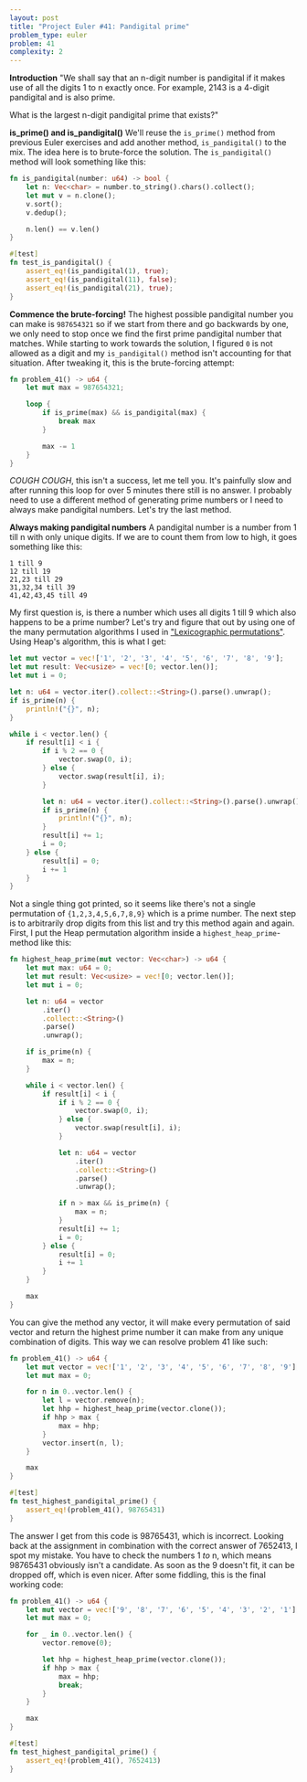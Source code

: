 ```yaml
---
layout: post
title: "Project Euler #41: Pandigital prime"
problem_type: euler
problem: 41
complexity: 2
---
```


**Introduction**
"We shall say that an n-digit number is pandigital if it makes use of all the digits 1 to n exactly once. For example, 2143 is a 4-digit pandigital and is also prime.

What is the largest n-digit pandigital prime that exists?"

**is_prime() and is_pandigital()**
We'll reuse the `is_prime()` method from previous Euler exercises and add another method, `is_pandigital()` to the mix. The idea here is to brute-force the solution. The `is_pandigital()` method will look something like this:

```rust
fn is_pandigital(number: u64) -> bool {
    let n: Vec<char> = number.to_string().chars().collect();
    let mut v = n.clone();
    v.sort();
    v.dedup();

    n.len() == v.len()
}

#[test]
fn test_is_pandigital() {
    assert_eq!(is_pandigital(1), true);
    assert_eq!(is_pandigital(11), false);
    assert_eq!(is_pandigital(21), true);
}
```

**Commence the brute-forcing!**
The highest possible pandigital number you can make is `987654321` so if we start from there and go backwards by one, we only need to stop once we find the first prime pandigital number that matches. While starting to work towards the solution, I figured `0` is not allowed as a digit and my `is_pandigital()` method isn't accounting for that situation. After tweaking it, this is the brute-forcing attempt:

```rust
fn problem_41() -> u64 {
    let mut max = 987654321;

    loop {
        if is_prime(max) && is_pandigital(max) {
            break max
        }

        max -= 1
    }
}
```

*COUGH COUGH*, this isn't a success, let me tell you. It's painfully slow and after running this loop for over 5 minutes there still is no answer. I probably need to use a different method of generating prime numbers or I need to always make pandigital numbers. Let's try the last method.

**Always making pandigital numbers**
A pandigital number is a number from 1 till n with only unique digits. If we are to count them from low to high, it goes something like this:

```
1 till 9
12 till 19
21,23 till 29
31,32,34 till 39
41,42,43,45 till 49
```

My first question is, is there a number which uses all digits 1 till 9 which also happens to be a prime number? Let's try and figure that out by using one of the many permutation algorithms I used in ["Lexicographic permutations"](/2021/10/30/project-euler-24-lexicographic-permutations.html). Using Heap's algorithm, this is what I get:

```rust
let mut vector = vec!['1', '2', '3', '4', '5', '6', '7', '8', '9'];
let mut result: Vec<usize> = vec![0; vector.len()];
let mut i = 0;

let n: u64 = vector.iter().collect::<String>().parse().unwrap();
if is_prime(n) {
    println!("{}", n);
}

while i < vector.len() {
    if result[i] < i {
        if i % 2 == 0 {
            vector.swap(0, i);
        } else {
            vector.swap(result[i], i);
        }

        let n: u64 = vector.iter().collect::<String>().parse().unwrap();
        if is_prime(n) {
            println!("{}", n);
        }
        result[i] += 1;
        i = 0;
    } else {
        result[i] = 0;
        i += 1
    }
}
```

Not a single thing got printed, so it seems like there's not a single permutation of `{1,2,3,4,5,6,7,8,9}` which is a prime number. The next step is to arbitrarily drop digits from this list and try this method again and again. First, I put the Heap permutation algorithm inside a `highest_heap_prime`-method like this:

```rust
fn highest_heap_prime(mut vector: Vec<char>) -> u64 {
    let mut max: u64 = 0;
    let mut result: Vec<usize> = vec![0; vector.len()];
    let mut i = 0;

    let n: u64 = vector
        .iter()
        .collect::<String>()
        .parse()
        .unwrap();

    if is_prime(n) {
        max = n;
    }

    while i < vector.len() {
        if result[i] < i {
            if i % 2 == 0 {
                vector.swap(0, i);
            } else {
                vector.swap(result[i], i);
            }

            let n: u64 = vector
                .iter()
                .collect::<String>()
                .parse()
                .unwrap();

            if n > max && is_prime(n) {
                max = n;
            }
            result[i] += 1;
            i = 0;
        } else {
            result[i] = 0;
            i += 1
        }
    }

    max
}
```

You can give the method any vector, it will make every permutation of said vector and return the highest prime number it can make from any unique combination of digits. This way we can resolve problem 41 like such:

```rust
fn problem_41() -> u64 {
    let mut vector = vec!['1', '2', '3', '4', '5', '6', '7', '8', '9'];
    let mut max = 0;

    for n in 0..vector.len() {
        let l = vector.remove(n);
        let hhp = highest_heap_prime(vector.clone());
        if hhp > max {
            max = hhp;
        }
        vector.insert(n, l);
    }

    max
}

#[test]
fn test_highest_pandigital_prime() {
    assert_eq!(problem_41(), 98765431)
}
```

The answer I get from this code is 98765431, which is incorrect. Looking back at the assignment in combination with the correct answer of 7652413, I spot my mistake. You have to check the numbers 1 *to* n, which means 98765431 obviously isn't a candidate. As soon as the 9 doesn't fit, it can be dropped off, which is even nicer. After some fiddling, this is the final working code:

```rust
fn problem_41() -> u64 {
    let mut vector = vec!['9', '8', '7', '6', '5', '4', '3', '2', '1'];
    let mut max = 0;

    for _ in 0..vector.len() {
        vector.remove(0);

        let hhp = highest_heap_prime(vector.clone());
        if hhp > max {
            max = hhp;
            break;
        }
    }

    max
}

#[test]
fn test_highest_pandigital_prime() {
    assert_eq!(problem_41(), 7652413)
}
```